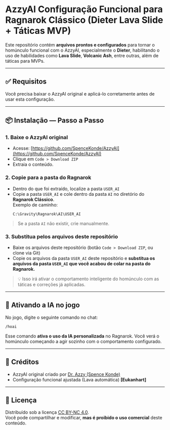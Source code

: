 
# AzzyAI Configuração Funcional para Ragnarok Clássico (Dieter Lava Slide + Táticas MVP)

Este repositório contém **arquivos prontos e configurados** para tornar o homúnculo funcional com o AzzyAI, especialmente o **Dieter**, habilitando o uso de habilidades como **Lava Slide**, **Volcanic Ash**, entre outras, além de táticas para MVPs.

---

## ✅ Requisitos

Você precisa baixar o AzzyAI original e aplicá-lo corretamente antes de usar esta configuração.

---

## 📦 Instalação — Passo a Passo

### 1. Baixe o AzzyAI original

- Acesse: [https://github.com/SpenceKonde/AzzyAI](https://github.com/SpenceKonde/AzzyAI)
- Clique em `Code > Download ZIP`
- Extraia o conteúdo.

### 2. Copie para a pasta do Ragnarok

- Dentro do que foi extraído, localize a pasta `USER_AI`
- Copie a pasta `USER_AI` e cole dentro da pasta `AI` no diretório do **Ragnarok Clássico**.  
  Exemplo de caminho:
  ```
  C:\Gravity\Ragnarok\AI\USER_AI
  ```

> Se a pasta `AI` não existir, crie manualmente.

### 3. Substitua pelos arquivos deste repositório

- Baixe os arquivos deste repositório (botão `Code > Download ZIP`, ou clone via Git)
- Copie os arquivos da pasta `USER_AI` deste repositório e **substitua os arquivos da pasta `USER_AI` que você acabou de colar na pasta do Ragnarok.**

> 💡 Isso irá ativar o comportamento inteligente do homúnculo com as táticas e correções já aplicadas.

---

## 🧪 Ativando a IA no jogo

No jogo, digite o seguinte comando no chat:

```
/hoai
```

Esse comando **ativa o uso da IA personalizada** no Ragnarok. Você verá o homúnculo começando a agir sozinho com o comportamento configurado.

---

## 🤝 Créditos

- AzzyAI original criado por [Dr. Azzy (Spence Konde)](https://github.com/SpenceKonde/AzzyAI)
- Configuração funcional ajustada (Lava automática) **[Eukanhart]**

---

## 📜 Licença

Distribuído sob a licença [CC BY-NC 4.0](https://creativecommons.org/licenses/by-nc/4.0/).  
Você pode compartilhar e modificar, **mas é proibido o uso comercial** deste conteúdo.
